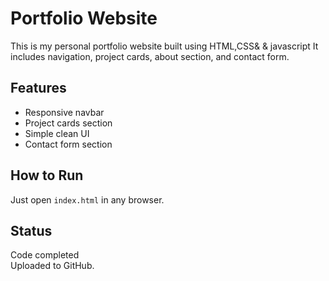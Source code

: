 # Portfolio Website

This is my personal portfolio website built using HTML,CSS& & javascript 
It includes navigation, project cards, about section, and contact form.

## Features
- Responsive navbar  
- Project cards section  
- Simple clean UI  
- Contact form section  

## How to Run
Just open `index.html` in any browser.

## Status
Code completed  
Uploaded to GitHub.
